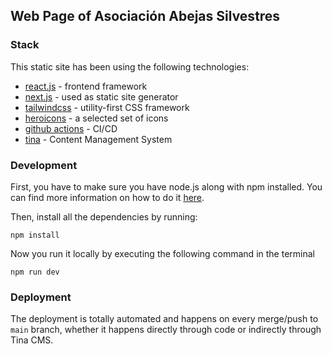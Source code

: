 ## Web Page of Asociación Abejas Silvestres

### Stack

This static site has been using the following technologies:
 - [react.js](https://reactjs.org/) - frontend framework
 - [next.js](https://nextjs.org/) - used as static site generator
 - [tailwindcss](https://tailwindcss.com/) - utility-first CSS framework
 - [heroicons](https://heroicons.com/) - a selected set of icons
 - [github actions](https://github.com/features/actions) - CI/CD
 - [tina](https://tina.io/) - Content Management System

### Development

First, you have to make sure you have node.js along with npm installed. You can find more information on how to do it [here](https://nodejs.org/en/download/package-manager/).

Then, install all the dependencies by running:

```
npm install
```

Now you run it locally by executing the following command in the terminal

```
npm run dev
```

### Deployment

The deployment is totally automated and happens on every merge/push to `main` branch, whether it happens directly through code or indirectly through Tina CMS.




